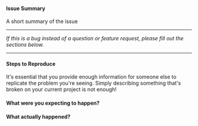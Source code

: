 #### Issue Summary

A short summary of the issue

---

_If this is a bug instead of a question or feature request, please fill out the sections below._

---

#### Steps to Reproduce

It's essential that you provide enough information for someone else to replicate the problem you're seeing. Simply describing something that's broken on your current project is not enough!

#### What were you expecting to happen?

#### What actually happened?

